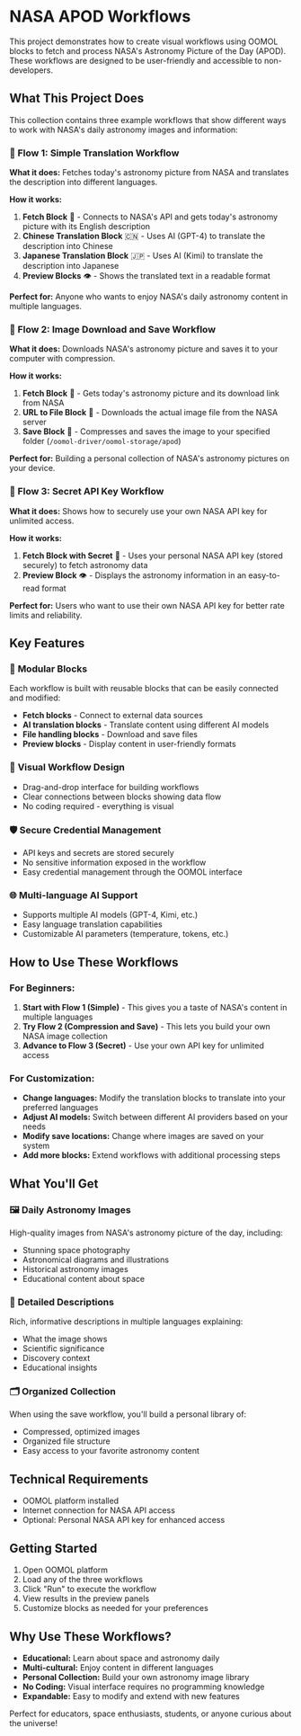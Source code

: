 # NASA APOD Workflows

This project demonstrates how to create visual workflows using OOMOL blocks to fetch and process NASA's Astronomy Picture of the Day (APOD). These workflows are designed to be user-friendly and accessible to non-developers.

## What This Project Does

This collection contains three example workflows that show different ways to work with NASA's daily astronomy images and information:

### 🌟 Flow 1: Simple Translation Workflow

**What it does:** Fetches today's astronomy picture from NASA and translates the description into different languages.

**How it works:**
1. **Fetch Block** 📡 - Connects to NASA's API and gets today's astronomy picture with its English description
2. **Chinese Translation Block** 🇨🇳 - Uses AI (GPT-4) to translate the description into Chinese
3. **Japanese Translation Block** 🇯🇵 - Uses AI (Kimi) to translate the description into Japanese  
4. **Preview Blocks** 👁️ - Shows the translated text in a readable format

**Perfect for:** Anyone who wants to enjoy NASA's daily astronomy content in multiple languages.

### 💾 Flow 2: Image Download and Save Workflow

**What it does:** Downloads NASA's astronomy picture and saves it to your computer with compression.

**How it works:**
1. **Fetch Block** 📡 - Gets today's astronomy picture and its download link from NASA
2. **URL to File Block** 🔗 - Downloads the actual image file from the NASA server
3. **Save Block** 💾 - Compresses and saves the image to your specified folder (`/oomol-driver/oomol-storage/apod`)

**Perfect for:** Building a personal collection of NASA's astronomy pictures on your device.

### 🔐 Flow 3: Secret API Key Workflow  

**What it does:** Shows how to securely use your own NASA API key for unlimited access.

**How it works:**
1. **Fetch Block with Secret** 🔑 - Uses your personal NASA API key (stored securely) to fetch astronomy data
2. **Preview Block** 👁️ - Displays the astronomy information in an easy-to-read format

**Perfect for:** Users who want to use their own NASA API key for better rate limits and reliability.

## Key Features

### 🧩 **Modular Blocks**
Each workflow is built with reusable blocks that can be easily connected and modified:
- **Fetch blocks** - Connect to external data sources
- **AI translation blocks** - Translate content using different AI models
- **File handling blocks** - Download and save files
- **Preview blocks** - Display content in user-friendly formats

### 🔄 **Visual Workflow Design**
- Drag-and-drop interface for building workflows
- Clear connections between blocks showing data flow
- No coding required - everything is visual

### 🛡️ **Secure Credential Management**
- API keys and secrets are stored securely
- No sensitive information exposed in the workflow
- Easy credential management through the OOMOL interface

### 🌐 **Multi-language AI Support**
- Supports multiple AI models (GPT-4, Kimi, etc.)
- Easy language translation capabilities
- Customizable AI parameters (temperature, tokens, etc.)

## How to Use These Workflows

### For Beginners:
1. **Start with Flow 1 (Simple)** - This gives you a taste of NASA's content in multiple languages
2. **Try Flow 2 (Compression and Save)** - This lets you build your own NASA image collection
3. **Advance to Flow 3 (Secret)** - Use your own API key for unlimited access

### For Customization:
- **Change languages:** Modify the translation blocks to translate into your preferred languages
- **Adjust AI models:** Switch between different AI providers based on your needs
- **Modify save locations:** Change where images are saved on your system
- **Add more blocks:** Extend workflows with additional processing steps

## What You'll Get

### 🖼️ **Daily Astronomy Images**
High-quality images from NASA's astronomy picture of the day, including:
- Stunning space photography
- Astronomical diagrams and illustrations
- Historical astronomy images
- Educational content about space

### 📝 **Detailed Descriptions** 
Rich, informative descriptions in multiple languages explaining:
- What the image shows
- Scientific significance
- Discovery context
- Educational insights

### 🗂️ **Organized Collection**
When using the save workflow, you'll build a personal library of:
- Compressed, optimized images
- Organized file structure
- Easy access to your favorite astronomy content

## Technical Requirements

- OOMOL platform installed
- Internet connection for NASA API access
- Optional: Personal NASA API key for enhanced access

## Getting Started

1. Open OOMOL platform
2. Load any of the three workflows
3. Click "Run" to execute the workflow
4. View results in the preview panels
5. Customize blocks as needed for your preferences

## Why Use These Workflows?

- **Educational:** Learn about space and astronomy daily
- **Multi-cultural:** Enjoy content in different languages
- **Personal Collection:** Build your own astronomy image library
- **No Coding:** Visual interface requires no programming knowledge
- **Expandable:** Easy to modify and extend with new features

Perfect for educators, space enthusiasts, students, or anyone curious about the universe!